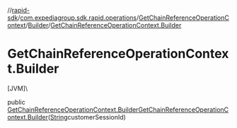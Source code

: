 //[rapid-sdk](../../../../index.md)/[com.expediagroup.sdk.rapid.operations](../../index.md)/[GetChainReferenceOperationContext](../index.md)/[Builder](index.md)/[GetChainReferenceOperationContext.Builder](-get-chain-reference-operation-context.-builder.md)

# GetChainReferenceOperationContext.Builder

[JVM]\

public [GetChainReferenceOperationContext.Builder](index.md)[GetChainReferenceOperationContext.Builder](-get-chain-reference-operation-context.-builder.md)([String](https://docs.oracle.com/javase/8/docs/api/java/lang/String.html)customerSessionId)
